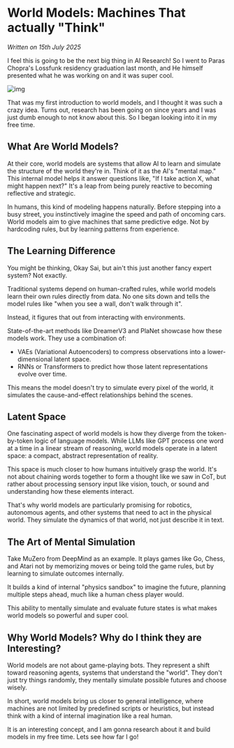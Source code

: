 # World Models: Machines That actually "Think"

*Written on 15th July 2025*

I feel this is going to be the next big thing in AI Research! So I went to Paras Chopra's Lossfunk residency graduation last month, and He himself presented what he was working on and it was super cool.

![img](/articleimages/wm.png)

That was my first introduction to world models, and I thought it was such a crazy idea. Turns out, research has been going on since years and I was just dumb enough to not know about this. So I began looking into it in my free time.

## What Are World Models?
At their core, world models are systems that allow AI to learn and simulate the structure of the world they're in. Think of it as the AI's "mental map." This internal model helps it answer questions like, "If I take action X, what might happen next?" It's a leap from being purely reactive to becoming reflective and strategic.

In humans, this kind of modeling happens naturally. Before stepping into a busy street, you instinctively imagine the speed and path of oncoming cars. World models aim to give machines that same predictive edge. Not by hardcoding rules, but by learning patterns from experience.

## The Learning Difference
You might be thinking, Okay Sai, but ain't this just another fancy expert system? Not exactly.

Traditional systems depend on human-crafted rules, while world models learn their own rules directly from data. No one sits down and tells the model rules like "when you see a wall, don't walk through it". 

Instead, it figures that out from interacting with environments.

State-of-the-art methods like DreamerV3 and PlaNet showcase how these models work. They use a combination of:
- VAEs (Variational Autoencoders) to compress observations into a lower-dimensional latent space.
- RNNs or Transformers to predict how those latent representations evolve over time.

This means the model doesn't try to simulate every pixel of the world, it simulates the cause-and-effect relationships behind the scenes.

## Latent Space
One fascinating aspect of world models is how they diverge from the token-by-token logic of language models. While LLMs like GPT process one word at a time in a linear stream of reasoning, world models operate in a latent space: a compact, abstract representation of reality.

This space is much closer to how humans intuitively grasp the world. It's not about chaining words together to form a thought like we saw in CoT, but rather about processing sensory input like vision, touch, or sound and understanding how these elements interact.

That's why world models are particularly promising for robotics, autonomous agents, and other systems that need to act in the physical world. They simulate the dynamics of that world, not just describe it in text.

## The Art of Mental Simulation
Take MuZero from DeepMind as an example. It plays games like Go, Chess, and Atari not by memorizing moves or being told the game rules, but by learning to simulate outcomes internally.

It builds a kind of internal "physics sandbox" to imagine the future, planning multiple steps ahead, much like a human chess player would. 

This ability to mentally simulate and evaluate future states is what makes world models so powerful and super cool.

## Why World Models? Why do I think they are Interesting?
World models are not about game-playing bots. They represent a shift toward reasoning agents, systems that understand the "world". They don't just try things randomly, they mentally simulate possible futures and choose wisely.

In short, world models bring us closer to general intelligence, where machines are not limited by predefined scripts or heuristics, but instead think with a kind of internal imagination like a real human.

It is an interesting concept, and I am gonna research about it and build models in my free time. Lets see how far I go!